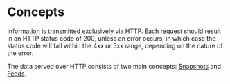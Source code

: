 # Concepts
Information is transmitted exclusively via HTTP. 
Each request should result in an HTTP status code of 200, unless an error occurs, 
in which case the status code will fall within the 4xx or 5xx range, depending on the nature of the error.

The data served over HTTP consists of two main concepts: [Snapshots](./snapshot.md) and [Feeds](./feed.md).
